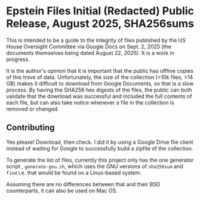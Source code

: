 # Epstein Files Initial (Redacted) Public Release, August 2025, SHA256sums

This is intended to be a guide to the integrity of files published by the US House Oversight Committee via Google Docs on Sept. 2, 2025 (the documents themselves being dated August 22, 2025). It is a work in progress.

It is the author's opinion that it is important that the public has offline copies of this trove of data. Unfortunately, the size of the collection (>10k files, >14 GB) makes it difficult to download from Google Documents, so that is a slow process. By having the SHA256 hex digests of the files, the public can both validate that the download was successful and included the full contents of each file, but can also take notice whenever a file in the collection is removed or changed.

## Contributing

Yes please! Download, then check. I did it by using a Google Drive file client instead of waiting for Google to successfully build a zipfile of the collection.

To generate the list of files, currently this project only has the one generator script , `generate-gnu.sh`, which uses the GNU versions of `sha256sum` and `find` i.e. that would be found on a Linux-based system.

Assuming there are no differences between that and their BSD counterparts, it can also be used on Mac OS.

